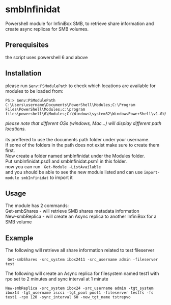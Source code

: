 # smbInfinidat
Powershell module for InfiniBox SMB, to retrieve share information and create async replicas for SMB volumes.

## Prerequisites
the script uses powershell 6 and above

## Installation
please run `$env:PSModulePath` to check which locations are available for modules to be loaded from:
```
PS:> $env:PSModulePath
C:\Users\username\Documents\PowerShell\Modules;C:\Program Files\PowerShell\Modules;c:\program files\powershell\6\Modules;C:\Windows\system32\WindowsPowerShell\v1.0\Modules

```
*please note that different OSs (windows, Mac...) will display different path locations.*  
\
its preffered to use the documents path folder under your username. \
If some of the folders in the path does not exist make sure to create them first. \
Now create a folder named smbInfinidat under the Modules folder. \
Put smbInfinidat.psd1 and smbInfinidat.psm1 in this folder. \
now you can run ```  Get-Module -ListAvailable ``` \
and you should be able to see the new module listed and can use `import-module smbInfinidat` to import it 

## Usage
The module has 2 commands: \
Get-smbShares - will retrieve SMB shares metadata information \
New-smbReplica - will create an Async replica to another InfiniBox for a SMB volume 

## Example 
The following will retrieve all share information related to test fileserver 
```
 Get-smbShares -src_system ibox2411 -src_username admin -fileserver test
  ```

The following will create an Async replica for filesystem named test1 with rpo set to 2 minutes and sync interval at 1 minute 
```
New-smbReplica -src_system ibox24 -src_username admin -tgt_system ibox14 -tgt_username iscsi -tgt_pool pool1 -fileserver testfs -fs test1 -rpo 120 -sync_interval 60 -new_tgt_name tstrepvo
```